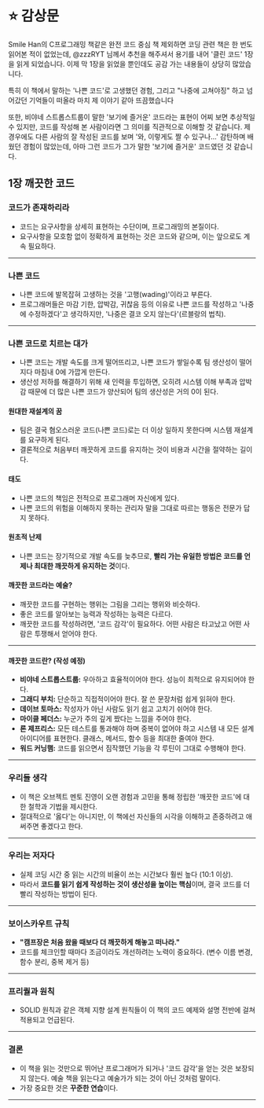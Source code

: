 # ⭐ 감상문

Smile Han의 C프로그래밍 책같은 완전 코드 중심 책 제외하면 코딩 관련 책은 한 번도 읽어본 적이 없었는데, @zzzRYT 님께서 추천을 해주셔서 용기를 내어 '클린 코드' 1장을 읽게 되었습니다.
이제 막 1장을 읽었을 뿐인데도 공감 가는 내용들이 상당히 많았습니다.

특히 이 책에서 말하는 '나쁜 코드'로 고생했던 경험, 그리고 "나중에 고쳐야징" 하고 넘어갔던 기억들이 떠올라 마치 제 이야기 같아 뜨끔했습니다

또한, 비야네 스트롭스트룹이 말한 '보기에 즐거운' 코드라는 표현이 어찌 보면 추상적일 수 있지만, 코드를 작성해 본 사람이라면 그 의미를 직관적으로 이해할 것 같습니다. 제 경우에도 다른 사람의 잘 작성된 코드를 보며 '와, 이렇게도 짤 수 있구나...' 감탄하며 배웠던 경험이 많았는데, 아마 그런 코드가 그가 말한 '보기에 즐거운' 코드였던 것 같습니다.

## 1장 깨끗한 코드

### 코드가 존재하리라

- 코드는 요구사항을 상세히 표현하는 수단이며, 프로그래밍의 본질이다.
- 요구사항을 모호함 없이 정확하게 표현하는 것은 코드와 같으며, 이는 앞으로도 계속 필요하다.

---

### 나쁜 코드

- 나쁜 코드에 발목잡혀 고생하는 것을 '고행(wading)'이라고 부른다.
- 프로그래머들은 마감 기한, 압박감, 귀찮음 등의 이유로 나쁜 코드를 작성하고 '나중에 수정하겠다'고 생각하지만, '나중은 결코 오지 않는다'(르블랑의 법칙).

---

### 나쁜 코드로 치르는 대가

- 나쁜 코드는 개발 속도를 크게 떨어뜨리고, 나쁜 코드가 쌓일수록 팀 생산성이 떨어지다 마침내 0에 가깝게 만든다.
- 생산성 저하를 해결하기 위해 새 인력을 투입하면, 오히려 시스템 이해 부족과 압박감 때문에 더 많은 나쁜 코드가 양산되어 팀의 생산성은 거의 0이 된다.

#### 원대한 재설계의 꿈

- 팀은 결국 혐오스러운 코드(나쁜 코드)로는 더 이상 일하지 못한다며 시스템 재설계를 요구하게 된다.
- 결론적으로 처음부터 깨끗하게 코드를 유지하는 것이 비용과 시간을 절약하는 길이다.

#### 태도

- 나쁜 코드의 책임은 전적으로 프로그래머 자신에게 있다.
- 나쁜 코드의 위험을 이해하지 못하는 관리자 말을 그대로 따르는 행동은 전문가 답지 못하다.

#### 원초적 난제

- 나쁜 코드는 장기적으로 개발 속도를 늦추므로, **빨리 가는 유일한 방법은 코드를 언제나 최대한 깨끗하게 유지하는 것**이다.

#### 깨끗한 코드라는 예술?

- 깨끗한 코드를 구현하는 행위는 그림을 그리는 행위와 비슷하다.
- 좋은 코드를 알아보는 능력과 작성하는 능력은 다르다.
- 깨끗한 코드를 작성하려면, '코드 감각'이 필요하다. 어떤 사람은 타고났고 어떤 사람은 투쟁해서 얻어야 한다.

---

#### 깨끗한 코드란? (작성 예정)

- **비야네 스트롭스트룹:** 우아하고 효율적이어야 한다. 성능이 최적으로 유지되어야 한다.
- **그래디 부치:** 단순하고 직접적이어야 한다. 잘 쓴 문장처럼 쉽게 읽혀야 한다.
- **데이브 토마스:** 작성자가 아닌 사람도 읽기 쉽고 고치기 쉬어야 한다.
- **마이클 페더스:** 누군가 주의 깊게 짰다는 느낌을 주어야 한다.
- **론 제프리스:** 모든 테스트를 통과해야 하며 중복이 없어야 하고 시스템 내 모든 설계 아이디어를 표현한다. 클래스, 메서드, 함수 등을 최대한 줄여야 한다.
- **워드 커닝햄:** 코드를 읽으면서 짐작했던 기능을 각 루틴이 그대로 수행해야 한다.

---

### 우리들 생각

- 이 책은 오브젝트 멘토 진영이 오랜 경험과 고민을 통해 정립한 '깨끗한 코드'에 대한 철학과 기법을 제시한다.
- 절대적으로 '옳다'는 아니지만, 이 책에선 자신들의 시각을 이해하고 존중하려고 애써주면 좋겠다고 한다.

---

### 우리는 저자다

- 실제 코딩 시간 중 읽는 시간의 비율이 쓰는 시간보다 훨씬 높다 (10:1 이상).
- 따라서 **코드를 읽기 쉽게 작성하는 것이 생산성을 높이는 핵심**이며, 결국 코드를 더 빨리 작성하는 방법이 된다.

---

### 보이스카우트 규칙

- **"캠프장은 처음 왔을 때보다 더 깨끗하게 해놓고 떠나라."**
- 코드를 체크인할 때마다 조금이라도 개선하려는 노력이 중요하다. (변수 이름 변경, 함수 분리, 중복 제거 등)

---

### 프리퀄과 원칙

- SOLID 원칙과 같은 객체 지향 설계 원칙들이 이 책의 코드 예제와 설명 전반에 걸쳐 적용되고 언급된다.

---

### 결론

- 이 책을 읽는 것만으로 뛰어난 프로그래머가 되거나 '코드 감각'을 얻는 것은 보장되지 않는다. 예술 책을 읽는다고 예술가가 되는 것이 아닌 것처럼 말이다.
- 가장 중요한 것은 **꾸준한 연습**이다.

---
